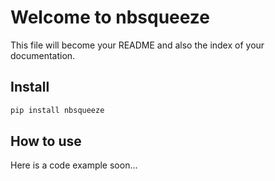 Welcome to nbsqueeze
================

<!-- WARNING: THIS FILE WAS AUTOGENERATED! DO NOT EDIT! -->

This file will become your README and also the index of your
documentation.

## Install

``` sh
pip install nbsqueeze
```

## How to use

Here is a code example soon…
